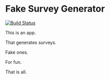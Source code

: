 # Fake Survey Generator

[![Build Status](https://dev.azure.com/marcelmichau-investec/fake-survey-generator/_apis/build/status/MarcelMichau.fake-survey-generator?branchName=master)](https://dev.azure.com/marcelmichau-investec/fake-survey-generator/_build/latest?definitionId=3&branchName=master)

This is an app.

That generates surveys.

Fake ones.

For fun.

That is all.
